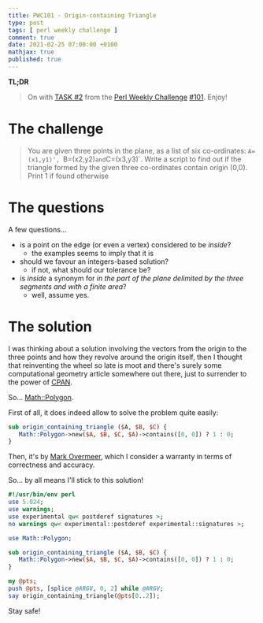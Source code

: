 ```yaml
---
title: PWC101 - Origin-containing Triangle
type: post
tags: [ perl weekly challenge ]
comment: true
date: 2021-02-25 07:00:00 +0100
mathjax: true
published: true
---
```


**TL;DR**

> On with [TASK #2][] from the [Perl Weekly Challenge][] [#101][].
> Enjoy!

# The challenge

> You are given three points in the plane, as a list of six
> co-ordinates: `A=(x1,y1)', `B=(x2,y2)` and `C=(x3,y3)`. Write a script
> to find out if the triangle formed by the given three co-ordinates
> contain origin (0,0). Print 1 if found otherwise 

# The questions

A few questions...

- is a point on the edge (or even a vertex) considered to be *inside*?
    - the examples seems to imply that it is
- should we favour an integers-based solution?
    - if not, what should our tolerance be?
- is *inside* a synonym for *in the part of the plane delimited by the
  three segments and with a finite area*?
    - well, assume yes.

# The solution

I was thinking about a solution involving the vectors from the origin to
the three points and how they revolve around the origin itself, then I
thought that reinventing the wheel so late is moot and there's surely
some computational geometry article somewhere out there, just to
surrender to the power of [CPAN][].

So... [Math::Polygon][].

First of all, it does indeed allow to solve the problem quite easily:

```perl
sub origin_containing_triangle ($A, $B, $C) {
   Math::Polygon->new($A, $B, $C, $A)->contains([0, 0]) ? 1 : 0;
}
```

Then, it's by [Mark Overmeer][], which I consider a warranty in terms of
correctness and accuracy.

So... by all means I'll stick to this solution!

```perl
#!/usr/bin/env perl
use 5.024;
use warnings;
use experimental qw< postderef signatures >;
no warnings qw< experimental::postderef experimental::signatures >;

use Math::Polygon;

sub origin_containing_triangle ($A, $B, $C) {
   Math::Polygon->new($A, $B, $C, $A)->contains([0, 0]) ? 1 : 0;
}

my @pts;
push @pts, [splice @ARGV, 0, 2] while @ARGV;
say origin_containing_triangle(@pts[0..2]);
```

Stay safe!

[Perl Weekly Challenge]: https://perlweeklychallenge.org/
[#101]: https://perlweeklychallenge.org/blog/perl-weekly-challenge-101/
[TASK #2]: https://perlweeklychallenge.org/blog/perl-weekly-challenge-101/#TASK2
[Perl]: https://www.perl.org/
[CPAN]: https://metacpan.org/
[Math::Polygon]: https://metacpan.org/pod/Math::Polygon
[Mark Overmeer]: https://metacpan.org/author/MARKOV

